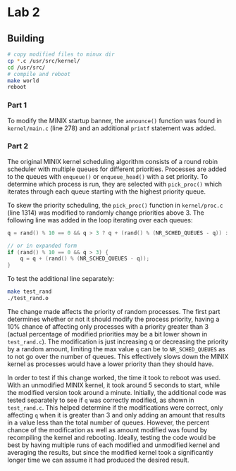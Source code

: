 # Lab 2

## Building

```bash
# copy modified files to minux dir
cp *.c /usr/src/kernel/
cd /usr/src/
# compile and reboot
make world
reboot
```

### Part 1

To modify the MINIX startup banner, the `announce()` function was found in `kernel/main.c` (line 278) and an additional `printf` statement was added.

### Part 2

The original MINIX kernel scheduling algorithm consists of a round robin scheduler with multiple queues for different priorities. Processes are added to the queues with `enqueue()` or `enqueue_head()` with a set priority. To determine which process is run, they are selected with `pick_proc()` which iterates through each queue starting with the highest priority queue.

To skew the priority scheduling, the `pick_proc()` function in `kernel/proc.c` (line 1314) was modified to randomly change priorities above 3.  The following line was added in the loop iterating over each queues:

```c
q = rand() % 10 == 0 && q > 3 ? q + (rand() % (NR_SCHED_QUEUES - q)) : q;

// or in expanded form
if (rand() % 10 == 0 && q > 3) {
    q = q + (rand() % (NR_SCHED_QUEUES - q));
}
```

To test the additional line separately:

```bash
make test_rand
./test_rand.o
```

The change made affects the priority of random processes. The first part determines whether or not it should modify the process priority, having a 10% chance of affecting only processes with a priority greater than 3 (actual percentage of modified priorities may be a bit lower shown in `test_rand.c`). The modification is just increasing q or decreasing the priority by a random amount, limiting the max value `q` can be to `NR_SCHED_QUEUES` as to not go over the number of queues. This effectively slows down the MINIX kernel as processes would have a lower priority than they should have.

In order to test if this change worked, the time it took to reboot was used. With an unmodified MINIX kernel, it took around 5 seconds to start, while the modified version took around a minute. Initially, the additional code was tested separately to see if `q` was correctly modified, as shown in `test_rand.c`. This helped determine if the modifications were correct, only affecting `q` when it is greater than 3 and only adding an amount that results in a value less than the total number of queues. However, the percent chance of the modification as well as amount modified was found by recompiling the kernel and rebooting. Ideally, testing the code would be best by having multiple runs of each modified and unmodified kernel and averaging the results, but since the modified kernel took a significantly longer time we can assume it had produced the desired result.
